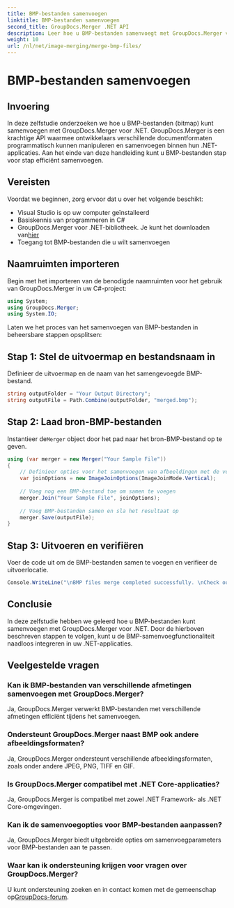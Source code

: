 ```yaml
---
title: BMP-bestanden samenvoegen
linktitle: BMP-bestanden samenvoegen
second_title: GroupDocs.Merger .NET API
description: Leer hoe u BMP-bestanden samenvoegt met GroupDocs.Merger voor .NET met deze uitgebreide tutorial. Ontwikkel uw .NET-applicaties efficiënt.
weight: 10
url: /nl/net/image-merging/merge-bmp-files/
---
```


# BMP-bestanden samenvoegen

## Invoering
In deze zelfstudie onderzoeken we hoe u BMP-bestanden (bitmap) kunt samenvoegen met GroupDocs.Merger voor .NET. GroupDocs.Merger is een krachtige API waarmee ontwikkelaars verschillende documentformaten programmatisch kunnen manipuleren en samenvoegen binnen hun .NET-applicaties. Aan het einde van deze handleiding kunt u BMP-bestanden stap voor stap efficiënt samenvoegen.
## Vereisten
Voordat we beginnen, zorg ervoor dat u over het volgende beschikt:
- Visual Studio is op uw computer geïnstalleerd
- Basiskennis van programmeren in C#
-  GroupDocs.Merger voor .NET-bibliotheek. Je kunt het downloaden van[hier](https://releases.groupdocs.com/merger/net/)
- Toegang tot BMP-bestanden die u wilt samenvoegen
## Naamruimten importeren
Begin met het importeren van de benodigde naamruimten voor het gebruik van GroupDocs.Merger in uw C#-project:
```csharp
using System; 
using GroupDocs.Merger;
using System.IO;
```
Laten we het proces van het samenvoegen van BMP-bestanden in beheersbare stappen opsplitsen:
## Stap 1: Stel de uitvoermap en bestandsnaam in
Definieer de uitvoermap en de naam van het samengevoegde BMP-bestand.
```csharp
string outputFolder = "Your Output Directory";
string outputFile = Path.Combine(outputFolder, "merged.bmp");
```
## Stap 2: Laad bron-BMP-bestanden
 Instantieer de`Merger` object door het pad naar het bron-BMP-bestand op te geven.
```csharp
using (var merger = new Merger("Your Sample File"))
{
    // Definieer opties voor het samenvoegen van afbeeldingen met de verticale samenvoegmodus
    var joinOptions = new ImageJoinOptions(ImageJoinMode.Vertical);
    
    // Voeg nog een BMP-bestand toe om samen te voegen
    merger.Join("Your Sample File", joinOptions);
    
    // Voeg BMP-bestanden samen en sla het resultaat op
    merger.Save(outputFile);
}
```
## Stap 3: Uitvoeren en verifiëren
Voer de code uit om de BMP-bestanden samen te voegen en verifieer de uitvoerlocatie.
```csharp
Console.WriteLine("\nBMP files merge completed successfully. \nCheck output in {0}", outputFolder);
```
## Conclusie
In deze zelfstudie hebben we geleerd hoe u BMP-bestanden kunt samenvoegen met GroupDocs.Merger voor .NET. Door de hierboven beschreven stappen te volgen, kunt u de BMP-samenvoegfunctionaliteit naadloos integreren in uw .NET-applicaties.

## Veelgestelde vragen
### Kan ik BMP-bestanden van verschillende afmetingen samenvoegen met GroupDocs.Merger?
Ja, GroupDocs.Merger verwerkt BMP-bestanden met verschillende afmetingen efficiënt tijdens het samenvoegen.
### Ondersteunt GroupDocs.Merger naast BMP ook andere afbeeldingsformaten?
Ja, GroupDocs.Merger ondersteunt verschillende afbeeldingsformaten, zoals onder andere JPEG, PNG, TIFF en GIF.
### Is GroupDocs.Merger compatibel met .NET Core-applicaties?
Ja, GroupDocs.Merger is compatibel met zowel .NET Framework- als .NET Core-omgevingen.
### Kan ik de samenvoegopties voor BMP-bestanden aanpassen?
Ja, GroupDocs.Merger biedt uitgebreide opties om samenvoegparameters voor BMP-bestanden aan te passen.
### Waar kan ik ondersteuning krijgen voor vragen over GroupDocs.Merger?
 U kunt ondersteuning zoeken en in contact komen met de gemeenschap op[GroupDocs-forum](https://forum.groupdocs.com/c/merger/32).